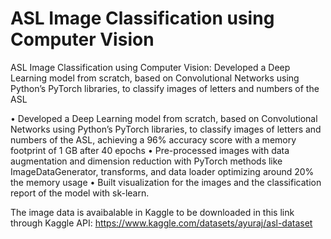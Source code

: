 # ASL Image Classification using Computer Vision
ASL Image Classification using Computer Vision: Developed a Deep Learning model from scratch, based on Convolutional Networks using Python’s PyTorch libraries, to classify images of letters and numbers of the ASL

• Developed a Deep Learning model from scratch, based on Convolutional Networks using Python’s PyTorch libraries, to classify images of letters and numbers of the ASL, achieving a 96% accuracy score with a memory footprint of 1 GB after 40 epochs
• Pre-processed images with data augmentation and dimension reduction with PyTorch methods like ImageDataGenerator, transforms, and data loader optimizing around 20% the memory usage
• Built visualization for the images and the classification report of the model with sk-learn.

The image data is avaibalable in Kaggle to be downloaded in this link through Kaggle API: https://www.kaggle.com/datasets/ayuraj/asl-dataset
